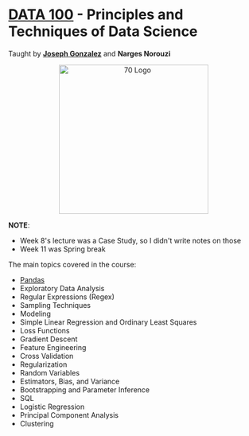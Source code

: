# [DATA 100](https://ds100.org/sp24/) - Principles and Techniques of Data Science

Taught by [**Joseph Gonzalez**](https://people.eecs.berkeley.edu/~jegonzal/) and **Narges Norouzi**

<p align="center">
    <img src="https://ds100.org/course-notes-su23/data100_logo.png" alt="70 Logo" width="300"/>
</p>

**NOTE**: 
- Week 8's lecture was a Case Study, so I didn't write notes on those
- Week 11 was Spring break

The main topics covered in the course: 
- [Pandas](https://pandas.pydata.org/)
- Exploratory Data Analysis
- Regular Expressions (Regex)
- Sampling Techniques
- Modeling
- Simple Linear Regression and Ordinary Least Squares
- Loss Functions 
- Gradient Descent
- Feature Engineering
- Cross Validation
- Regularization
- Random Variables
- Estimators, Bias, and Variance
- Bootstrapping and Parameter Inference
- SQL
- Logistic Regression
- Principal Component Analysis
- Clustering




